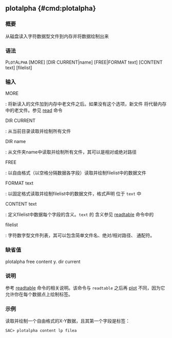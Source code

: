 ## plotalpha {#cmd:plotalpha}

### 概要

从磁盘读入字符数据型文件到内存并将数据绘制出来

### 语法

P`LOT`A`LPHA` \[MORE\] \[DIR CURRENT|name\] \[FREE|FORMAT text\]
\[CONTENT text\] \[filelist\]

### 输入

MORE

:   将新读入的文件加到内存中老文件之后。如果没有这个选项，新文件
    将代替内存中的老文件。参见 [read](/commands/read.html) 命令

DIR CURRENT

:   从当前目录读取并绘制所有文件

DIR name

:   从文件夹name中读取并绘制所有文件，其可以是相对或绝对路径

FREE

:   以自由格式（以空格分隔数据各字段）读取并绘制filelist中的数据文件

FORMAT text

:   以固定格式读取并绘制filelist中的数据文件，格式声明 位于 `text` 中

CONTENT text

:   定义filelist中数据每个字段的含义。`text` 的 含义参见
    [readtable](/commands/readtable.html) 命令中的

filelist

:   字符数字型文件列表，其可以包含简单文件名、绝对/相对路径、 通配符。

### 缺省值

plotalpha free content y. dir current

### 说明

参考 [readtable](/commands/readtable.html) 命令的相关说明。该命令与
`readtable` 之后再 [plot](/commands/plot.html)
不同，因为它允许你在每个数据点上绘制标签。

### 示例

读取并绘制一个自由格式的X-Y数据，且其第一个字段是标签：

``` {.bash}
SAC> plotalpha content lp filea
```
